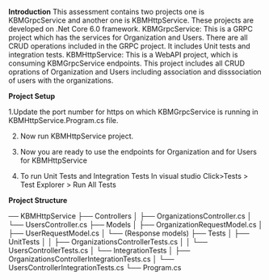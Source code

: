 **Introduction**
This assessment contains two projects one is KBMGrpcService and another one is KBMHttpService. These projects are developed on .Net Core 6.0 framework. 
KBMGrpcService: This is a GRPC project which has the services for Organization and Users. There are all CRUD operations included in the GRPC project. It includes Unit tests and integration tests.
KBMHttpService: This is a WebAPI project, which is consuming KBMGrpcService endpoints. This project includes all CRUD oprations of Organization and Users including association and disssociation of users with the organizations. 

**Project Setup**

1.Update the port number for https on which KBMGrpcService is running in KBMHttpService.Program.cs file.

2. Now run KBMHttpService project.

3. Now you are ready to use the endpoints for Organization and for Users for KBMHttpService

4. To run Unit Tests and Integration Tests
In visual studio Click>Tests > Test Explorer > Run All Tests

**Project Structure**

── KBMHttpService
   ├── Controllers
   │   ├── OrganizationsController.cs
   │   └── UsersController.cs
   ├── Models
   │   ├── OrganizationRequestModel.cs
   │   ├── UserRequestModel.cs
   │   └── (Response models)
   ├── Tests
   │   ├── UnitTests
   │   │   ├── OrganizationsControllerTests.cs
   │   │   └── UsersControllerTests.cs
   │   └── IntegrationTests
   │       ├── OrganizationsControllerIntegrationTests.cs
   │       └── UsersControllerIntegrationTests.cs
   └── Program.cs

